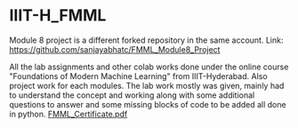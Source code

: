 # IIIT-H_FMML
Module 8 project is a different forked repository in the same account.
Link: https://github.com/sanjayabhatc/FMML_Module8_Project

All the lab assignments and other colab works done under the online course "Foundations of Modern Machine Learning" from IIIT-Hyderabad.
Also project work for each modules.
The lab work mostly was given, mainly had to understand the concept and working along with some additional questions to answer and some missing blocks of code to be added all done in python.
[FMML_Certificate.pdf](https://github.com/sanjayabhatc/iiith_ml/files/11852342/FMML_Certificate.pdf)

